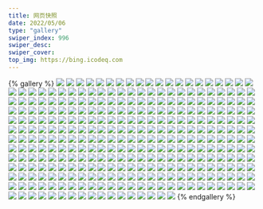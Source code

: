 ```yaml
---
title: 网页快照
date: 2022/05/06 
type: "gallery" 
swiper_index: 996
swiper_desc: 
swiper_cover: 
top_img: https://bing.icodeq.com 
---
```


{% gallery %}
![](https://alist.learnonly.xyz/d/!网页快照/blog.learnonly.xyz/2023-02-13_09-55-52.png)
![](https://alist.learnonly.xyz/d/!网页快照/blog.learnonly.xyz/2023-02-15_13-13-52.png)
![](https://alist.learnonly.xyz/d/!网页快照/blog.learnonly.xyz/2023-02-15_06-55-49.png)
![](https://alist.learnonly.xyz/d/!网页快照/blog.learnonly.xyz/2023-02-15_18-55-59.png)
![](https://alist.learnonly.xyz/d/!网页快照/blog.learnonly.xyz/2023-02-14_15-55-43.png)
![](https://alist.learnonly.xyz/d/!网页快照/blog.learnonly.xyz/2023-02-14_21-56-08.png)
![](https://alist.learnonly.xyz/d/!网页快照/blog.learnonly.xyz/2023-02-14_06-55-42.png)
![](https://alist.learnonly.xyz/d/!网页快照/blog.learnonly.xyz/2023-02-13_18-55-54.png)
![](https://alist.learnonly.xyz/d/!网页快照/blog.learnonly.xyz/2023-02-14_18-56-12.png)
![](https://alist.learnonly.xyz/d/!网页快照/blog.learnonly.xyz/2023-02-14_03-55-48.png)
![](https://alist.learnonly.xyz/d/!网页快照/blog.learnonly.xyz/2023-02-13_02-13-36.png)
![](https://alist.learnonly.xyz/d/!网页快照/blog.learnonly.xyz/2023-02-15_09-55-53.png)
![](https://alist.learnonly.xyz/d/!网页快照/blog.learnonly.xyz/2023-02-13_06-55-43.png)
![](https://alist.learnonly.xyz/d/!网页快照/blog.learnonly.xyz/2023-02-14_02-14-38.png)
![](https://alist.learnonly.xyz/d/!网页快照/blog.learnonly.xyz/2023-02-15_02-14-37.png)
![](https://alist.learnonly.xyz/d/!网页快照/blog.learnonly.xyz/2023-02-13_15-55-48.png)
![](https://alist.learnonly.xyz/d/!网页快照/blog.learnonly.xyz/2023-02-13_13-13-13.png)
![](https://alist.learnonly.xyz/d/!网页快照/blog.learnonly.xyz/2023-02-15_15-55-47.png)
![](https://alist.learnonly.xyz/d/!网页快照/blog.learnonly.xyz/2023-02-13_03-55-41.png)
![](https://alist.learnonly.xyz/d/!网页快照/blog.learnonly.xyz/2023-02-14_09-55-51.png)
![](https://alist.learnonly.xyz/d/!网页快照/blog.learnonly.xyz/2023-02-15_03-55-44.png)
![](https://alist.learnonly.xyz/d/!网页快照/blog.learnonly.xyz/2023-02-14_13-14-29.png)
![](https://alist.learnonly.xyz/d/!网页快照/blog.learnonly.xyz/2023-02-13_21-55-55.png)
![](https://alist.learnonly.xyz/d/!网页快照/blog.learnonly.xyz/2023-02-15_21-55-47.png)
![](https://alist.learnonly.xyz/d/!网页快照/todo.learnonly.xyz/2023-02-15_02-17-59.png)
![](https://alist.learnonly.xyz/d/!网页快照/todo.learnonly.xyz/2023-02-15_02-18-06.png)
![](https://alist.learnonly.xyz/d/!网页快照/todo.learnonly.xyz/2023-02-15_09-59-06.png)
![](https://alist.learnonly.xyz/d/!网页快照/todo.learnonly.xyz/2023-02-15_13-16-56.png)
![](https://alist.learnonly.xyz/d/!网页快照/todo.learnonly.xyz/2023-02-14_15-59-40.png)
![](https://alist.learnonly.xyz/d/!网页快照/todo.learnonly.xyz/2023-02-15_21-58-40.png)
![](https://alist.learnonly.xyz/d/!网页快照/todo.learnonly.xyz/2023-02-13_03-58-53.png)
![](https://alist.learnonly.xyz/d/!网页快照/todo.learnonly.xyz/2023-02-13_22-00-00.png)
![](https://alist.learnonly.xyz/d/!网页快照/todo.learnonly.xyz/2023-02-13_02-17-03.png)
![](https://alist.learnonly.xyz/d/!网页快照/todo.learnonly.xyz/2023-02-14_03-59-12.png)
![](https://alist.learnonly.xyz/d/!网页快照/todo.learnonly.xyz/2023-02-15_18-59-49.png)
![](https://alist.learnonly.xyz/d/!网页快照/todo.learnonly.xyz/2023-02-15_03-59-31.png)
![](https://alist.learnonly.xyz/d/!网页快照/todo.learnonly.xyz/2023-02-13_22-00-07.png)
![](https://alist.learnonly.xyz/d/!网页快照/todo.learnonly.xyz/2023-02-15_15-58-11.png)
![](https://alist.learnonly.xyz/d/!网页快照/todo.learnonly.xyz/2023-02-13_02-16-56.png)
![](https://alist.learnonly.xyz/d/!网页快照/todo.learnonly.xyz/2023-02-13_10-00-10.png)
![](https://alist.learnonly.xyz/d/!网页快照/todo.learnonly.xyz/2023-02-13_15-59-28.png)
![](https://alist.learnonly.xyz/d/!网页快照/todo.learnonly.xyz/2023-02-13_13-17-11.png)
![](https://alist.learnonly.xyz/d/!网页快照/todo.learnonly.xyz/2023-02-14_13-18-16.png)
![](https://alist.learnonly.xyz/d/!网页快照/todo.learnonly.xyz/2023-02-14_06-58-48.png)
![](https://alist.learnonly.xyz/d/!网页快照/todo.learnonly.xyz/2023-02-14_15-59-46.png)
![](https://alist.learnonly.xyz/d/!网页快照/todo.learnonly.xyz/2023-02-15_13-17-03.png)
![](https://alist.learnonly.xyz/d/!网页快照/todo.learnonly.xyz/2023-02-14_18-59-51.png)
![](https://alist.learnonly.xyz/d/!网页快照/todo.learnonly.xyz/2023-02-14_03-59-19.png)
![](https://alist.learnonly.xyz/d/!网页快照/todo.learnonly.xyz/2023-02-14_13-18-23.png)
![](https://alist.learnonly.xyz/d/!网页快照/todo.learnonly.xyz/2023-02-13_06-59-31.png)
![](https://alist.learnonly.xyz/d/!网页快照/todo.learnonly.xyz/2023-02-13_03-58-46.png)
![](https://alist.learnonly.xyz/d/!网页快照/todo.learnonly.xyz/2023-02-13_13-17-03.png)
![](https://alist.learnonly.xyz/d/!网页快照/todo.learnonly.xyz/2023-02-15_06-59-17.png)
![](https://alist.learnonly.xyz/d/!网页快照/todo.learnonly.xyz/2023-02-14_09-59-06.png)
![](https://alist.learnonly.xyz/d/!网页快照/todo.learnonly.xyz/2023-02-15_09-58-58.png)
![](https://alist.learnonly.xyz/d/!网页快照/todo.learnonly.xyz/2023-02-14_21-59-18.png)
![](https://alist.learnonly.xyz/d/!网页快照/todo.learnonly.xyz/2023-02-14_02-17-53.png)
![](https://alist.learnonly.xyz/d/!网页快照/todo.learnonly.xyz/2023-02-14_21-59-10.png)
![](https://alist.learnonly.xyz/d/!网页快照/todo.learnonly.xyz/2023-02-14_02-18-00.png)
![](https://alist.learnonly.xyz/d/!网页快照/todo.learnonly.xyz/2023-02-15_21-58-33.png)
![](https://alist.learnonly.xyz/d/!网页快照/todo.learnonly.xyz/2023-02-13_19-00-25.png)
![](https://alist.learnonly.xyz/d/!网页快照/todo.learnonly.xyz/2023-02-15_18-59-42.png)
![](https://alist.learnonly.xyz/d/!网页快照/todo.learnonly.xyz/2023-02-13_06-59-24.png)
![](https://alist.learnonly.xyz/d/!网页快照/todo.learnonly.xyz/2023-02-14_18-59-44.png)
![](https://alist.learnonly.xyz/d/!网页快照/todo.learnonly.xyz/2023-02-15_03-59-23.png)
![](https://alist.learnonly.xyz/d/!网页快照/todo.learnonly.xyz/2023-02-14_06-58-39.png)
![](https://alist.learnonly.xyz/d/!网页快照/todo.learnonly.xyz/2023-02-15_06-59-10.png)
![](https://alist.learnonly.xyz/d/!网页快照/todo.learnonly.xyz/2023-02-13_19-00-17.png)
![](https://alist.learnonly.xyz/d/!网页快照/todo.learnonly.xyz/2023-02-13_10-00-18.png)
![](https://alist.learnonly.xyz/d/!网页快照/todo.learnonly.xyz/2023-02-15_15-58-18.png)
![](https://alist.learnonly.xyz/d/!网页快照/todo.learnonly.xyz/2023-02-14_09-59-14.png)
![](https://alist.learnonly.xyz/d/!网页快照/todo.learnonly.xyz/2023-02-13_15-59-35.png)
![](https://alist.learnonly.xyz/d/!网页快照/time.piged.repl.co/2023-02-13_02-14-54.png)
![](https://alist.learnonly.xyz/d/!网页快照/time.piged.repl.co/2023-02-15_15-56-49.png)
![](https://alist.learnonly.xyz/d/!网页快照/time.piged.repl.co/2023-02-13_15-57-25.png)
![](https://alist.learnonly.xyz/d/!网页快照/time.piged.repl.co/2023-02-13_18-57-28.png)
![](https://alist.learnonly.xyz/d/!网页快照/time.piged.repl.co/2023-02-14_09-57-36.png)
![](https://alist.learnonly.xyz/d/!网页快照/time.piged.repl.co/2023-02-14_02-15-53.png)
![](https://alist.learnonly.xyz/d/!网页快照/time.piged.repl.co/2023-02-15_18-57-35.png)
![](https://alist.learnonly.xyz/d/!网页快照/time.piged.repl.co/2023-02-15_09-57-28.png)
![](https://alist.learnonly.xyz/d/!网页快照/time.piged.repl.co/2023-02-13_21-57-39.png)
![](https://alist.learnonly.xyz/d/!网页快照/time.piged.repl.co/2023-02-14_06-57-08.png)
![](https://alist.learnonly.xyz/d/!网页快照/time.piged.repl.co/2023-02-13_06-57-02.png)
![](https://alist.learnonly.xyz/d/!网页快照/time.piged.repl.co/2023-02-15_03-57-28.png)
![](https://alist.learnonly.xyz/d/!网页快照/time.piged.repl.co/2023-02-15_21-57-11.png)
![](https://alist.learnonly.xyz/d/!网页快照/time.piged.repl.co/2023-02-14_13-15-45.png)
![](https://alist.learnonly.xyz/d/!网页快照/time.piged.repl.co/2023-02-15_13-15-06.png)
![](https://alist.learnonly.xyz/d/!网页快照/time.piged.repl.co/2023-02-13_09-57-27.png)
![](https://alist.learnonly.xyz/d/!网页快照/time.piged.repl.co/2023-02-13_03-57-01.png)
![](https://alist.learnonly.xyz/d/!网页快照/time.piged.repl.co/2023-02-15_02-16-13.png)
![](https://alist.learnonly.xyz/d/!网页快照/time.piged.repl.co/2023-02-14_21-57-20.png)
![](https://alist.learnonly.xyz/d/!网页快照/time.piged.repl.co/2023-02-14_03-57-11.png)
![](https://alist.learnonly.xyz/d/!网页快照/time.piged.repl.co/2023-02-14_18-57-27.png)
![](https://alist.learnonly.xyz/d/!网页快照/time.piged.repl.co/2023-02-13_13-14-33.png)
![](https://alist.learnonly.xyz/d/!网页快照/time.piged.repl.co/2023-02-15_06-57-36.png)
![](https://alist.learnonly.xyz/d/!网页快照/time.piged.repl.co/2023-02-14_15-57-23.png)
![](https://alist.learnonly.xyz/d/!网页快照/read.learnonly.xyz/2023-02-15_03-58-58.png)
![](https://alist.learnonly.xyz/d/!网页快照/read.learnonly.xyz/2023-02-13_15-58-49.png)
![](https://alist.learnonly.xyz/d/!网页快照/read.learnonly.xyz/2023-02-14_03-58-46.png)
![](https://alist.learnonly.xyz/d/!网页快照/read.learnonly.xyz/2023-02-13_06-58-53.png)
![](https://alist.learnonly.xyz/d/!网页快照/read.learnonly.xyz/2023-02-15_13-16-30.png)
![](https://alist.learnonly.xyz/d/!网页快照/read.learnonly.xyz/2023-02-14_13-17-53.png)
![](https://alist.learnonly.xyz/d/!网页快照/read.learnonly.xyz/2023-02-14_09-58-39.png)
![](https://alist.learnonly.xyz/d/!网页快照/read.learnonly.xyz/2023-02-15_02-17-26.png)
![](https://alist.learnonly.xyz/d/!网页快照/read.learnonly.xyz/2023-02-14_02-17-28.png)
![](https://alist.learnonly.xyz/d/!网页快照/read.learnonly.xyz/2023-02-15_15-57-48.png)
![](https://alist.learnonly.xyz/d/!网页快照/read.learnonly.xyz/2023-02-15_06-58-42.png)
![](https://alist.learnonly.xyz/d/!网页快照/read.learnonly.xyz/2023-02-13_02-16-21.png)
![](https://alist.learnonly.xyz/d/!网页快照/read.learnonly.xyz/2023-02-13_03-58-11.png)
![](https://alist.learnonly.xyz/d/!网页快照/read.learnonly.xyz/2023-02-14_21-58-46.png)
![](https://alist.learnonly.xyz/d/!网页快照/read.learnonly.xyz/2023-02-13_18-59-10.png)
![](https://alist.learnonly.xyz/d/!网页快照/read.learnonly.xyz/2023-02-14_15-59-17.png)
![](https://alist.learnonly.xyz/d/!网页快照/read.learnonly.xyz/2023-02-15_18-59-16.png)
![](https://alist.learnonly.xyz/d/!网页快照/read.learnonly.xyz/2023-02-14_18-59-18.png)
![](https://alist.learnonly.xyz/d/!网页快照/read.learnonly.xyz/2023-02-13_13-15-46.png)
![](https://alist.learnonly.xyz/d/!网页快照/read.learnonly.xyz/2023-02-13_21-59-34.png)
![](https://alist.learnonly.xyz/d/!网页快照/read.learnonly.xyz/2023-02-13_09-58-45.png)
![](https://alist.learnonly.xyz/d/!网页快照/read.learnonly.xyz/2023-02-14_06-58-13.png)
![](https://alist.learnonly.xyz/d/!网页快照/read.learnonly.xyz/2023-02-15_21-58-09.png)
![](https://alist.learnonly.xyz/d/!网页快照/read.learnonly.xyz/2023-02-15_09-58-33.png)
![](https://alist.learnonly.xyz/d/!网页快照/docs.learnonly.xyz/2023-02-13_15-59-00.png)
![](https://alist.learnonly.xyz/d/!网页快照/docs.learnonly.xyz/2023-02-14_21-58-57.png)
![](https://alist.learnonly.xyz/d/!网页快照/docs.learnonly.xyz/2023-02-15_09-58-43.png)
![](https://alist.learnonly.xyz/d/!网页快照/docs.learnonly.xyz/2023-02-14_03-58-57.png)
![](https://alist.learnonly.xyz/d/!网页快照/docs.learnonly.xyz/2023-02-14_02-17-39.png)
![](https://alist.learnonly.xyz/d/!网页快照/docs.learnonly.xyz/2023-02-14_18-59-28.png)
![](https://alist.learnonly.xyz/d/!网页快照/docs.learnonly.xyz/2023-02-14_15-59-27.png)
![](https://alist.learnonly.xyz/d/!网页快照/docs.learnonly.xyz/2023-02-13_13-15-53.png)
![](https://alist.learnonly.xyz/d/!网页快照/docs.learnonly.xyz/2023-02-15_15-57-58.png)
![](https://alist.learnonly.xyz/d/!网页快照/docs.learnonly.xyz/2023-02-15_13-16-40.png)
![](https://alist.learnonly.xyz/d/!网页快照/docs.learnonly.xyz/2023-02-14_13-18-04.png)
![](https://alist.learnonly.xyz/d/!网页快照/docs.learnonly.xyz/2023-02-15_06-58-53.png)
![](https://alist.learnonly.xyz/d/!网页快照/docs.learnonly.xyz/2023-02-15_18-59-26.png)
![](https://alist.learnonly.xyz/d/!网页快照/docs.learnonly.xyz/2023-02-13_02-16-31.png)
![](https://alist.learnonly.xyz/d/!网页快照/docs.learnonly.xyz/2023-02-15_02-17-37.png)
![](https://alist.learnonly.xyz/d/!网页快照/docs.learnonly.xyz/2023-02-13_03-58-22.png)
![](https://alist.learnonly.xyz/d/!网页快照/docs.learnonly.xyz/2023-02-13_06-59-04.png)
![](https://alist.learnonly.xyz/d/!网页快照/docs.learnonly.xyz/2023-02-14_09-58-49.png)
![](https://alist.learnonly.xyz/d/!网页快照/docs.learnonly.xyz/2023-02-13_21-59-45.png)
![](https://alist.learnonly.xyz/d/!网页快照/docs.learnonly.xyz/2023-02-15_21-58-20.png)
![](https://alist.learnonly.xyz/d/!网页快照/docs.learnonly.xyz/2023-02-13_09-58-55.png)
![](https://alist.learnonly.xyz/d/!网页快照/docs.learnonly.xyz/2023-02-13_18-59-22.png)
![](https://alist.learnonly.xyz/d/!网页快照/docs.learnonly.xyz/2023-02-14_06-58-23.png)
![](https://alist.learnonly.xyz/d/!网页快照/docs.learnonly.xyz/2023-02-15_03-59-08.png)
![](https://alist.learnonly.xyz/d/!网页快照/uptime.pighog.repl.co/2023-02-14_13-15-38.png)
![](https://alist.learnonly.xyz/d/!网页快照/uptime.pighog.repl.co/2023-02-15_18-57-02.png)
![](https://alist.learnonly.xyz/d/!网页快照/uptime.pighog.repl.co/2023-02-15_03-57-21.png)
![](https://alist.learnonly.xyz/d/!网页快照/uptime.pighog.repl.co/2023-02-13_03-56-53.png)
![](https://alist.learnonly.xyz/d/!网页快照/uptime.pighog.repl.co/2023-02-15_21-57-03.png)
![](https://alist.learnonly.xyz/d/!网页快照/uptime.pighog.repl.co/2023-02-13_09-57-20.png)
![](https://alist.learnonly.xyz/d/!网页快照/uptime.pighog.repl.co/2023-02-14_09-57-29.png)
![](https://alist.learnonly.xyz/d/!网页快照/uptime.pighog.repl.co/2023-02-13_18-57-21.png)
![](https://alist.learnonly.xyz/d/!网页快照/uptime.pighog.repl.co/2023-02-15_15-56-42.png)
![](https://alist.learnonly.xyz/d/!网页快照/uptime.pighog.repl.co/2023-02-15_13-14-59.png)
![](https://alist.learnonly.xyz/d/!网页快照/uptime.pighog.repl.co/2023-02-14_18-57-19.png)
![](https://alist.learnonly.xyz/d/!网页快照/uptime.pighog.repl.co/2023-02-13_02-14-46.png)
![](https://alist.learnonly.xyz/d/!网页快照/uptime.pighog.repl.co/2023-02-13_06-56-54.png)
![](https://alist.learnonly.xyz/d/!网页快照/uptime.pighog.repl.co/2023-02-14_15-57-16.png)
![](https://alist.learnonly.xyz/d/!网页快照/uptime.pighog.repl.co/2023-02-14_03-57-04.png)
![](https://alist.learnonly.xyz/d/!网页快照/uptime.pighog.repl.co/2023-02-15_06-57-28.png)
![](https://alist.learnonly.xyz/d/!网页快照/uptime.pighog.repl.co/2023-02-15_09-57-20.png)
![](https://alist.learnonly.xyz/d/!网页快照/uptime.pighog.repl.co/2023-02-14_06-57-00.png)
![](https://alist.learnonly.xyz/d/!网页快照/uptime.pighog.repl.co/2023-02-14_02-15-45.png)
![](https://alist.learnonly.xyz/d/!网页快照/uptime.pighog.repl.co/2023-02-14_21-57-12.png)
![](https://alist.learnonly.xyz/d/!网页快照/uptime.pighog.repl.co/2023-02-13_13-14-26.png)
![](https://alist.learnonly.xyz/d/!网页快照/uptime.pighog.repl.co/2023-02-13_15-57-17.png)
![](https://alist.learnonly.xyz/d/!网页快照/uptime.pighog.repl.co/2023-02-13_21-57-32.png)
![](https://alist.learnonly.xyz/d/!网页快照/uptime.pighog.repl.co/2023-02-15_02-16-05.png)
![](https://alist.learnonly.xyz/d/!网页快照/space.bilibili.com/2023-02-14_18-56-04.png)
![](https://alist.learnonly.xyz/d/!网页快照/space.bilibili.com/2023-02-13_18-55-46.png)
![](https://alist.learnonly.xyz/d/!网页快照/space.bilibili.com/2023-02-13_03-55-34.png)
![](https://alist.learnonly.xyz/d/!网页快照/space.bilibili.com/2023-02-14_15-55-36.png)
![](https://alist.learnonly.xyz/d/!网页快照/space.bilibili.com/2023-02-15_13-13-43.png)
![](https://alist.learnonly.xyz/d/!网页快照/space.bilibili.com/2023-02-15_02-14-28.png)
![](https://alist.learnonly.xyz/d/!网页快照/space.bilibili.com/2023-02-14_06-55-34.png)
![](https://alist.learnonly.xyz/d/!网页快照/space.bilibili.com/2023-02-14_03-55-41.png)
![](https://alist.learnonly.xyz/d/!网页快照/space.bilibili.com/2023-02-15_06-55-42.png)
![](https://alist.learnonly.xyz/d/!网页快照/space.bilibili.com/2023-02-13_06-55-35.png)
![](https://alist.learnonly.xyz/d/!网页快照/space.bilibili.com/2023-02-15_18-55-51.png)
![](https://alist.learnonly.xyz/d/!网页快照/space.bilibili.com/2023-02-15_21-55-39.png)
![](https://alist.learnonly.xyz/d/!网页快照/space.bilibili.com/2023-02-14_09-55-44.png)
![](https://alist.learnonly.xyz/d/!网页快照/space.bilibili.com/2023-02-13_13-13-05.png)
![](https://alist.learnonly.xyz/d/!网页快照/space.bilibili.com/2023-02-13_02-13-28.png)
![](https://alist.learnonly.xyz/d/!网页快照/space.bilibili.com/2023-02-14_21-56-00.png)
![](https://alist.learnonly.xyz/d/!网页快照/space.bilibili.com/2023-02-15_09-55-45.png)
![](https://alist.learnonly.xyz/d/!网页快照/space.bilibili.com/2023-02-13_15-55-41.png)
![](https://alist.learnonly.xyz/d/!网页快照/space.bilibili.com/2023-02-15_15-55-38.png)
![](https://alist.learnonly.xyz/d/!网页快照/space.bilibili.com/2023-02-15_03-55-37.png)
![](https://alist.learnonly.xyz/d/!网页快照/space.bilibili.com/2023-02-14_13-14-21.png)
![](https://alist.learnonly.xyz/d/!网页快照/space.bilibili.com/2023-02-13_21-55-48.png)
![](https://alist.learnonly.xyz/d/!网页快照/space.bilibili.com/2023-02-13_09-55-45.png)
![](https://alist.learnonly.xyz/d/!网页快照/space.bilibili.com/2023-02-14_02-14-30.png)
![](https://alist.learnonly.xyz/d/!网页快照/alist.learnonly.xyz/2023-02-14_06-55-23.png)
![](https://alist.learnonly.xyz/d/!网页快照/alist.learnonly.xyz/2023-02-13_18-55-36.png)
![](https://alist.learnonly.xyz/d/!网页快照/alist.learnonly.xyz/2023-02-15_09-55-34.png)
![](https://alist.learnonly.xyz/d/!网页快照/alist.learnonly.xyz/2023-02-13_09-55-34.png)
![](https://alist.learnonly.xyz/d/!网页快照/alist.learnonly.xyz/2023-02-14_09-55-34.png)
![](https://alist.learnonly.xyz/d/!网页快照/alist.learnonly.xyz/2023-02-15_18-55-40.png)
![](https://alist.learnonly.xyz/d/!网页快照/alist.learnonly.xyz/2023-02-14_15-55-25.png)
![](https://alist.learnonly.xyz/d/!网页快照/alist.learnonly.xyz/2023-02-14_21-55-49.png)
![](https://alist.learnonly.xyz/d/!网页快照/alist.learnonly.xyz/2023-02-13_06-55-24.png)
![](https://alist.learnonly.xyz/d/!网页快照/alist.learnonly.xyz/2023-02-15_13-13-33.png)
![](https://alist.learnonly.xyz/d/!网页快照/alist.learnonly.xyz/2023-02-13_03-55-23.png)
![](https://alist.learnonly.xyz/d/!网页快照/alist.learnonly.xyz/2023-02-15_15-55-28.png)
![](https://alist.learnonly.xyz/d/!网页快照/alist.learnonly.xyz/2023-02-13_21-55-36.png)
![](https://alist.learnonly.xyz/d/!网页快照/alist.learnonly.xyz/2023-02-15_06-55-31.png)
![](https://alist.learnonly.xyz/d/!网页快照/alist.learnonly.xyz/2023-02-14_13-14-12.png)
![](https://alist.learnonly.xyz/d/!网页快照/alist.learnonly.xyz/2023-02-13_02-13-18.png)
![](https://alist.learnonly.xyz/d/!网页快照/alist.learnonly.xyz/2023-02-13_15-55-30.png)
![](https://alist.learnonly.xyz/d/!网页快照/alist.learnonly.xyz/2023-02-15_02-14-19.png)
![](https://alist.learnonly.xyz/d/!网页快照/alist.learnonly.xyz/2023-02-14_18-55-53.png)
![](https://alist.learnonly.xyz/d/!网页快照/alist.learnonly.xyz/2023-02-14_02-14-19.png)
![](https://alist.learnonly.xyz/d/!网页快照/alist.learnonly.xyz/2023-02-13_13-12-50.png)
![](https://alist.learnonly.xyz/d/!网页快照/alist.learnonly.xyz/2023-02-15_03-55-26.png)
![](https://alist.learnonly.xyz/d/!网页快照/alist.learnonly.xyz/2023-02-14_03-55-30.png)
![](https://alist.learnonly.xyz/d/!网页快照/alist.learnonly.xyz/2023-02-15_21-55-29.png)
![](https://alist.learnonly.xyz/d/!网页快照/vercel.pighog.repl.co/2023-02-14_09-56-17.png)
![](https://alist.learnonly.xyz/d/!网页快照/vercel.pighog.repl.co/2023-02-14_21-56-33.png)
![](https://alist.learnonly.xyz/d/!网页快照/vercel.pighog.repl.co/2023-02-15_21-56-13.png)
![](https://alist.learnonly.xyz/d/!网页快照/vercel.pighog.repl.co/2023-02-13_18-56-19.png)
![](https://alist.learnonly.xyz/d/!网页快照/vercel.pighog.repl.co/2023-02-13_13-13-38.png)
![](https://alist.learnonly.xyz/d/!网页快照/vercel.pighog.repl.co/2023-02-15_15-56-11.png)
![](https://alist.learnonly.xyz/d/!网页快照/vercel.pighog.repl.co/2023-02-15_09-56-18.png)
![](https://alist.learnonly.xyz/d/!网页快照/vercel.pighog.repl.co/2023-02-13_21-56-20.png)
![](https://alist.learnonly.xyz/d/!网页快照/vercel.pighog.repl.co/2023-02-14_06-56-08.png)
![](https://alist.learnonly.xyz/d/!网页快照/vercel.pighog.repl.co/2023-02-15_06-56-42.png)
![](https://alist.learnonly.xyz/d/!网页快照/vercel.pighog.repl.co/2023-02-13_06-56-08.png)
![](https://alist.learnonly.xyz/d/!网页快照/vercel.pighog.repl.co/2023-02-13_02-14-01.png)
![](https://alist.learnonly.xyz/d/!网页快照/vercel.pighog.repl.co/2023-02-15_13-14-17.png)
![](https://alist.learnonly.xyz/d/!网页快照/vercel.pighog.repl.co/2023-02-14_02-15-03.png)
![](https://alist.learnonly.xyz/d/!网页快照/vercel.pighog.repl.co/2023-02-14_03-56-13.png)
![](https://alist.learnonly.xyz/d/!网页快照/vercel.pighog.repl.co/2023-02-14_15-56-08.png)
![](https://alist.learnonly.xyz/d/!网页快照/vercel.pighog.repl.co/2023-02-15_03-56-09.png)
![](https://alist.learnonly.xyz/d/!网页快照/vercel.pighog.repl.co/2023-02-15_18-56-24.png)
![](https://alist.learnonly.xyz/d/!网页快照/vercel.pighog.repl.co/2023-02-13_03-56-08.png)
![](https://alist.learnonly.xyz/d/!网页快照/vercel.pighog.repl.co/2023-02-14_18-56-36.png)
![](https://alist.learnonly.xyz/d/!网页快照/vercel.pighog.repl.co/2023-02-15_02-15-01.png)
![](https://alist.learnonly.xyz/d/!网页快照/vercel.pighog.repl.co/2023-02-13_09-56-17.png)
![](https://alist.learnonly.xyz/d/!网页快照/vercel.pighog.repl.co/2023-02-14_13-14-54.png)
![](https://alist.learnonly.xyz/d/!网页快照/vercel.pighog.repl.co/2023-02-13_15-56-13.png)
![](https://alist.learnonly.xyz/d/!网页快照/img.pighog.repl.co/2023-02-15_09-56-11.png)
![](https://alist.learnonly.xyz/d/!网页快照/img.pighog.repl.co/2023-02-13_13-13-31.png)
![](https://alist.learnonly.xyz/d/!网页快照/img.pighog.repl.co/2023-02-15_21-56-06.png)
![](https://alist.learnonly.xyz/d/!网页快照/img.pighog.repl.co/2023-02-14_15-56-02.png)
![](https://alist.learnonly.xyz/d/!网页快照/img.pighog.repl.co/2023-02-14_03-56-07.png)
![](https://alist.learnonly.xyz/d/!网页快照/img.pighog.repl.co/2023-02-14_13-14-47.png)
![](https://alist.learnonly.xyz/d/!网页快照/img.pighog.repl.co/2023-02-14_06-56-01.png)
![](https://alist.learnonly.xyz/d/!网页快照/img.pighog.repl.co/2023-02-13_09-56-11.png)
![](https://alist.learnonly.xyz/d/!网页快照/img.pighog.repl.co/2023-02-15_15-56-05.png)
![](https://alist.learnonly.xyz/d/!网页快照/img.pighog.repl.co/2023-02-14_02-14-56.png)
![](https://alist.learnonly.xyz/d/!网页快照/img.pighog.repl.co/2023-02-13_18-56-12.png)
![](https://alist.learnonly.xyz/d/!网页快照/img.pighog.repl.co/2023-02-13_15-56-06.png)
![](https://alist.learnonly.xyz/d/!网页快照/img.pighog.repl.co/2023-02-13_03-56-01.png)
![](https://alist.learnonly.xyz/d/!网页快照/img.pighog.repl.co/2023-02-13_02-13-55.png)
![](https://alist.learnonly.xyz/d/!网页快照/img.pighog.repl.co/2023-02-14_18-56-30.png)
![](https://alist.learnonly.xyz/d/!网页快照/img.pighog.repl.co/2023-02-13_21-56-14.png)
![](https://alist.learnonly.xyz/d/!网页快照/img.pighog.repl.co/2023-02-15_13-14-10.png)
![](https://alist.learnonly.xyz/d/!网页快照/img.pighog.repl.co/2023-02-15_18-56-17.png)
![](https://alist.learnonly.xyz/d/!网页快照/img.pighog.repl.co/2023-02-14_09-56-10.png)
![](https://alist.learnonly.xyz/d/!网页快照/img.pighog.repl.co/2023-02-15_03-56-02.png)
![](https://alist.learnonly.xyz/d/!网页快照/img.pighog.repl.co/2023-02-13_06-56-01.png)
![](https://alist.learnonly.xyz/d/!网页快照/img.pighog.repl.co/2023-02-15_06-56-36.png)
![](https://alist.learnonly.xyz/d/!网页快照/img.pighog.repl.co/2023-02-14_21-56-26.png)
![](https://alist.learnonly.xyz/d/!网页快照/img.pighog.repl.co/2023-02-15_02-14-54.png)
![](https://alist.learnonly.xyz/d/!网页快照/news.pigp.repl.co/2023-02-14_03-56-57.png)
![](https://alist.learnonly.xyz/d/!网页快照/news.pigp.repl.co/2023-02-15_02-15-58.png)
![](https://alist.learnonly.xyz/d/!网页快照/news.pigp.repl.co/2023-02-13_21-56-59.png)
![](https://alist.learnonly.xyz/d/!网页快照/news.pigp.repl.co/2023-02-14_15-57-09.png)
![](https://alist.learnonly.xyz/d/!网页快照/news.pigp.repl.co/2023-02-13_18-57-14.png)
![](https://alist.learnonly.xyz/d/!网页快照/news.pigp.repl.co/2023-02-13_02-14-39.png)
![](https://alist.learnonly.xyz/d/!网页快照/news.pigp.repl.co/2023-02-13_13-14-19.png)
![](https://alist.learnonly.xyz/d/!网页快照/news.pigp.repl.co/2023-02-15_03-56-49.png)
![](https://alist.learnonly.xyz/d/!网页快照/news.pigp.repl.co/2023-02-13_03-56-45.png)
![](https://alist.learnonly.xyz/d/!网页快照/news.pigp.repl.co/2023-02-15_18-56-54.png)
![](https://alist.learnonly.xyz/d/!网页快照/news.pigp.repl.co/2023-02-15_06-57-21.png)
![](https://alist.learnonly.xyz/d/!网页快照/news.pigp.repl.co/2023-02-13_06-56-46.png)
![](https://alist.learnonly.xyz/d/!网页快照/news.pigp.repl.co/2023-02-13_15-57-10.png)
![](https://alist.learnonly.xyz/d/!网页快照/news.pigp.repl.co/2023-02-15_21-56-55.png)
![](https://alist.learnonly.xyz/d/!网页快照/news.pigp.repl.co/2023-02-14_06-56-53.png)
![](https://alist.learnonly.xyz/d/!网页快照/news.pigp.repl.co/2023-02-15_13-14-51.png)
![](https://alist.learnonly.xyz/d/!网页快照/news.pigp.repl.co/2023-02-14_09-57-21.png)
![](https://alist.learnonly.xyz/d/!网页快照/news.pigp.repl.co/2023-02-15_15-56-34.png)
![](https://alist.learnonly.xyz/d/!网页快照/news.pigp.repl.co/2023-02-14_21-57-05.png)
![](https://alist.learnonly.xyz/d/!网页快照/news.pigp.repl.co/2023-02-14_18-57-11.png)
![](https://alist.learnonly.xyz/d/!网页快照/news.pigp.repl.co/2023-02-13_09-57-12.png)
![](https://alist.learnonly.xyz/d/!网页快照/news.pigp.repl.co/2023-02-15_09-56-51.png)
![](https://alist.learnonly.xyz/d/!网页快照/news.pigp.repl.co/2023-02-14_02-15-37.png)
![](https://alist.learnonly.xyz/d/!网页快照/news.pigp.repl.co/2023-02-14_13-15-30.png)
![](https://alist.learnonly.xyz/d/!网页快照/pighog.vercel.app/2023-02-14_13-14-38.png)
![](https://alist.learnonly.xyz/d/!网页快照/pighog.vercel.app/2023-02-14_15-55-52.png)
![](https://alist.learnonly.xyz/d/!网页快照/pighog.vercel.app/2023-02-13_02-13-45.png)
![](https://alist.learnonly.xyz/d/!网页快照/pighog.vercel.app/2023-02-13_09-56-01.png)
![](https://alist.learnonly.xyz/d/!网页快照/pighog.vercel.app/2023-02-14_02-14-46.png)
![](https://alist.learnonly.xyz/d/!网页快照/pighog.vercel.app/2023-02-15_21-55-56.png)
![](https://alist.learnonly.xyz/d/!网页快照/pighog.vercel.app/2023-02-13_15-55-57.png)
![](https://alist.learnonly.xyz/d/!网页快照/pighog.vercel.app/2023-02-13_06-55-52.png)
![](https://alist.learnonly.xyz/d/!网页快照/pighog.vercel.app/2023-02-13_18-56-03.png)
![](https://alist.learnonly.xyz/d/!网页快照/pighog.vercel.app/2023-02-15_15-55-55.png)
![](https://alist.learnonly.xyz/d/!网页快照/pighog.vercel.app/2023-02-15_06-55-59.png)
![](https://alist.learnonly.xyz/d/!网页快照/pighog.vercel.app/2023-02-13_13-13-22.png)
![](https://alist.learnonly.xyz/d/!网页快照/pighog.vercel.app/2023-02-15_13-14-00.png)
![](https://alist.learnonly.xyz/d/!网页快照/pighog.vercel.app/2023-02-14_18-56-20.png)
![](https://alist.learnonly.xyz/d/!网页快照/pighog.vercel.app/2023-02-14_21-56-16.png)
![](https://alist.learnonly.xyz/d/!网页快照/pighog.vercel.app/2023-02-15_09-56-02.png)
![](https://alist.learnonly.xyz/d/!网页快照/pighog.vercel.app/2023-02-13_21-56-04.png)
![](https://alist.learnonly.xyz/d/!网页快照/pighog.vercel.app/2023-02-14_03-55-57.png)
![](https://alist.learnonly.xyz/d/!网页快照/pighog.vercel.app/2023-02-15_02-14-45.png)
![](https://alist.learnonly.xyz/d/!网页快照/pighog.vercel.app/2023-02-14_06-55-51.png)
![](https://alist.learnonly.xyz/d/!网页快照/pighog.vercel.app/2023-02-14_09-56-00.png)
![](https://alist.learnonly.xyz/d/!网页快照/pighog.vercel.app/2023-02-13_03-55-51.png)
![](https://alist.learnonly.xyz/d/!网页快照/pighog.vercel.app/2023-02-15_18-56-07.png)
![](https://alist.learnonly.xyz/d/!网页快照/pighog.vercel.app/2023-02-15_03-55-52.png)
{% endgallery %}
